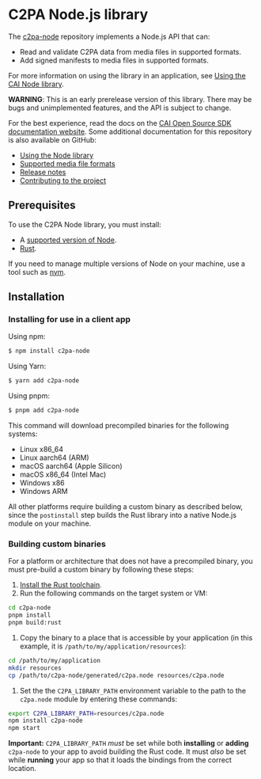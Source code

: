 # C2PA Node.js library

The [c2pa-node](https://github.com/contentauth/c2pa-node) repository implements a Node.js API that can:
- Read and validate C2PA data from media files in supported formats.
- Add signed manifests to media files in supported formats.

For more information on using the library in an application, see [Using the CAI Node library](docs/usage.md).

**WARNING**: This is an early prerelease version of this library.  There may be bugs and unimplemented features, and the API is subject to change.

<div style={{display: 'none'}}>

For the best experience, read the docs on the [CAI Open Source SDK documentation website](https://opensource.contentauthenticity.org/docs/c2pa-node/).  Some additional documentation for this repository is also available on GitHub:

- [Using the Node library](docs/usage.md)
- [Supported media file formats](https://opensource.contentauthenticity.org/docs/c2pa-node/supported-formats)
- [Release notes](docs/release-notes.md)
- [Contributing to the project](docs/project-contributions.md)

</div>

## Prerequisites

To use the C2PA Node library, you must install:
- A [supported version of Node](https://github.com/neon-bindings/neon#platform-support).
- [Rust](https://www.rust-lang.org/tools/install).

If you need to manage multiple versions of Node on your machine, use a tool such as [nvm](https://github.com/nvm-sh/nvm).

## Installation

### Installing for use in a client app

Using npm:

```sh
$ npm install c2pa-node
```

Using Yarn:

```sh
$ yarn add c2pa-node
```

Using pnpm:

```sh
$ pnpm add c2pa-node
```

This command will download precompiled binaries for the following systems:

- Linux x86_64
- Linux aarch64 (ARM)
- macOS aarch64 (Apple Silicon)
- macOS x86_64 (Intel Mac)
- Windows x86
- Windows ARM

All other platforms require building a custom binary as described below, since the `postinstall` step builds the Rust library into a native Node.js module on your machine.

### Building custom binaries

For a platform or architecture that does not have a precompiled binary, you must pre-build a custom binary by following these steps:

1. [Install the Rust toolchain](https://www.rust-lang.org/tools/install).
1. Run the following commands on the target system or VM:
  ```sh
  cd c2pa-node
  pnpm install
  pnpm build:rust
  ```
1. Copy the binary to a place that is accessible by your application (in this example, it is `/path/to/my/application/resources`):
  ```sh
  cd /path/to/my/application
  mkdir resources
  cp /path/to/c2pa-node/generated/c2pa.node resources/c2pa.node
  ```
1. Set the the `C2PA_LIBRARY_PATH` environment variable to the path to the `c2pa.node` module by entering these commands:
  ```sh
  export C2PA_LIBRARY_PATH=resources/c2pa.node
  npm install c2pa-node
  npm start
  ```

**Important:** `C2PA_LIBRARY_PATH` _must_ be set while both **installing** or **adding** `c2pa-node` to your app to avoid building the Rust code. It must _also_ be set while **running** your app so that it loads the bindings from the correct location.
